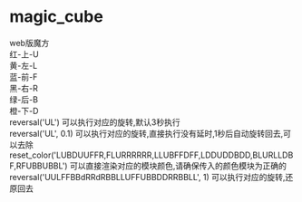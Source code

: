 # magic_cube
web版魔方  
红-上-U  
黄-左-L  
蓝-前-F  
黑-右-R  
绿-后-B  
橙-下-D  
reversal('UL') 可以执行对应的旋转,默认3秒执行  
reversal('UL', 0.1) 可以执行对应的旋转,直接执行没有延时,1秒后自动旋转回去,可以去除  
reset_color('LUBDUUFFR,FLURRRRRR,LLUBFFDFF,LDDUDDBDD,BLURLLDBF,RFUBBUBBL')  可以直接渲染对应的模块颜色,请确保传入的颜色模块为正确的  
reversal('UULFFBBdRRdRBBLLUFFUBBDDRRBBLL', 1) 可以执行对应的旋转,还原回去  

